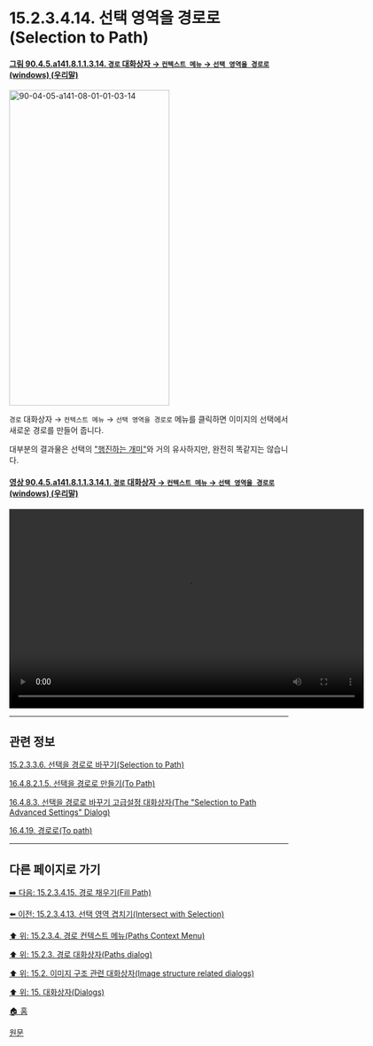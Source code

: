 # 15.2.3.4.14. 선택 영역을 경로로(Selection to Path)

<a id="90-04-05-a141-08-01-01-03-14"></a>

#### [그림 90.4.5.a141.8.1.1.3.14. `경로` 대화상자 → `컨텍스트 메뉴` → `선택 영역을 경로로` (windows) (우리말)](./90-04-0005-paths.md#90-04-05-a141-08-01-01-03-14)
<img width="289" height="570" alt="90-04-05-a141-08-01-01-03-14" src="https://github.com/wonder13662/gimp/assets/15767104/f0a2a783-5081-4924-a8e1-3964fe655b50" />

`경로` 대화상자 → `컨텍스트 메뉴` → `선택 영역을 경로로` 메뉴를 클릭하면 이미지의 선택에서 새로운 경로를 만들어 줍니다.

대부분의 결과물은 선택의 ["행진하는 개미"](./19-glossaryx-marching_ants.md)와 거의 유사하지만, 완전히 똑같지는 않습니다.

<a id="90-04-05-a141-08-01-01-03-14-01"></a>

#### [영상 90.4.5.a141.8.1.1.3.14.1. `경로` 대화상자 → `컨텍스트 메뉴` → `선택 영역을 경로로` (windows) (우리말)](./90-04-0005-paths.md#90-04-05-a141-08-01-01-03-14-01)
<video controls="controls" width="640" height="360" src="https://github.com/wonder13662/gimp/assets/15767104/8bca32c6-c0fb-45b2-8eec-25864c94b265"></video>

***

## 관련 정보

[15.2.3.3.6. 선택을 경로로 바꾸기(Selection to Path)](./15-02-03-03-06-selection_to_path.md)

[16.4.8.2.1.5. 선택을 경로로 만들기(To Path)](./16-04-08-02-01-05-to_path.md)

[16.4.8.3. 선택을 경로로 바꾸기 고급설정 대화상자(The "Selection to Path Advanced Settings" Dialog)](./16-04-08-03-00-the_selection_to_path_advanced_settings_dialog.md)

[16.4.19. 경로로(To path)](./16-04-19-to-path.md)

***

## 다른 페이지로 가기

[➡️ 다음: 15.2.3.4.15. 경로 채우기(Fill Path)](./15-02-03-04-15-fill_path.md)

[⬅️ 이전: 15.2.3.4.13. 선택 영역 겹치기(Intersect with Selection)](./15-02-03-04-13-intersect_with_selection.md)

[⬆️ 위: 15.2.3.4. 경로 컨텍스트 메뉴(Paths Context Menu)](./15-02-03-04-00-paths_context_menu.md)

[⬆️ 위: 15.2.3. 경로 대화상자(Paths dialog)](./15-02-03-00-paths-dialog.md)

[⬆️ 위: 15.2. 이미지 구조 관련 대화상자(Image structure related dialogs)](./15-02-00-image-structure-related-dialogs.md)

[⬆️ 위: 15. 대화상자(Dialogs)](./15-00-dialogs.md)

[🏠 홈](./00-home.md)

[원문](https://docs.gimp.org/2.10/ko/gimp-path-dialog.html#gimp-concepts-paths-menu)